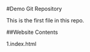 

#Demo Git Repository

This is the first file in this repo.



##Website Contents



1.index.html















